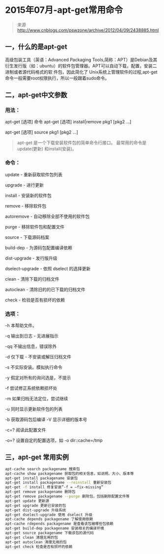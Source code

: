 ﻿# 2015年07月-apt-get常用命令

> 来源 http://www.cnblogs.com/pswzone/archive/2012/04/09/2438885.html

## 一，什么的是apt-get

高级包装工具（英语：Advanced Packaging Tools,简称：APT）是Debian及其衍生发行版（如：ubuntu）的软件包管理器。APT可以自动下载，配置，安装二进制或者源代码格式的软 件包，因此简化了 Unix系统上管理软件的过程,apt-get命令一般需要root权限执行，所以一般跟着sudo命令。

## 二，apt-get中文参数

### 用法：

apt-get [选项] 命令 apt-get [选项] install|remove pkg1 [pkg2 ...]

apt-get [选项] source pkg1 [pkg2 ...]

> apt-get 是一个下载安装软件包的简单命令行接口。 最常用的命令是update(更新) 和install(安装)。

### 命令： 

update - 重新获取软件包列表 

upgrade - 进行更新 

install - 安装新的软件包 

remove - 移除软件包 

autoremove - 自动移除全部不使用的软件包 

purge - 移除软件包和配置文件 

source - 下载源码档案 

build-dep - 为源码包配置编译依赖 

dist-upgrade - 发行版升级

dselect-upgrade - 依照 dselect 的选择更新 

clean - 清除下载的归档文件 

autoclean - 清除旧的的已下载的归档文件 

check - 检验是否有损坏的依赖 

### 选项： 

-h 本帮助文件。 

-q 输出到日志 - 无进展指示 

-qq 不输出信息，错误除外 

-d 仅下载 - 不安装或解压归档文件 

-s 不实际安装。模拟执行命令

-y 假定对所有的询问选是，不提示 

-f 尝试修正系统依赖损坏处 

-m 如果归档无法定位，尝试继续

-u 同时显示更新软件包的列表 

-b 获取源码包后编译 -V 显示详细的版本号

-c=? 阅读此配置文件

-o=? 设置自定的配置选项，如 -o dir::cache=/tmp

## 三，apt-get 常用实例

```Bash
apt-cache search packagename 搜索包
apt-cache show packagename 获取包的相关信息，如说明、大小、版本等
apt-get install packagename 安装包
apt-get install packagename --reinstall 重新安装包
apt-get -f install 修复安装”-f = –fix-missing”
apt-get remove packagename 删除包
apt-get remove packagename --purge 删除包，包括删除配置文件等
apt-get update 更新源
apt-get upgrade 更新已安装的包
apt-get dist-upgrade 升级系统
apt-get dselect-upgrade 使用 dselect 升级
apt-cache depends packagename 了解使用依赖
apt-cache rdepends packagename 是查看该包被哪些包依赖
apt-get build-dep packagename 安装相关的编译环境
apt-get source packagename 下载该包的源代码
apt-get clean 清理无用的包
apt-get autoclean 清理无用的包
apt-get check 检查是否有损坏的依赖
```